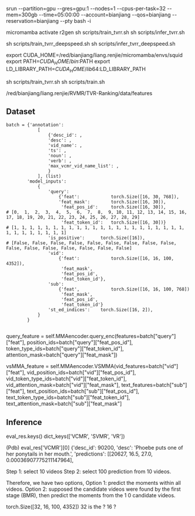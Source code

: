 srun --partition=gpu --gres=gpu:1 --nodes=1 --cpus-per-task=32 --mem=300gb --time=05:00:00 --account=bianjiang --qos=bianjiang --reservation=bianjiang --pty bash -i

micromamba activate r2gen
sh scripts/train_tvrr.sh 
sh scripts/infer_tvrr.sh 

sh scripts/train_tvrr_deepspeed.sh 
sh scripts/infer_tvrr_deepspeed.sh 

export CUDA_HOME=/red/bianjiang/liang.renjie/micromamba/envs/squid
export PATH=$CUDA_HOME/bin:$PATH
export LD_LIBRARY_PATH=$CUDA_HOME/lib64:$LD_LIBRARY_PATH

sh scripts/train_tvrr.sh 
sh scripts/train.sh 




/red/bianjiang/liang.renjie/RVMR/TVR-Ranking/data/features



## Dataset

```
batch = {'annotation': 
            [
                {'desc_id': ,
                'desc': ,
                'vid_name': ,
                'ts': ,
                'noun': ,
                'verb': ,
                'max_vcmr_vid_name_list': ,
                }
            ], (list)
        'model_inputs': 
            {
                'query': 
                    {'feat':            torch.Size([16, 30, 768]),
                    'feat_mask':        torch.Size([16, 30]),
                     'feat_pos_id':     torch.Size([16, 30]),           # [0,  1,  2,  3,  4,  5,  6,  7,  8,  9, 10, 11, 12, 13, 14, 15, 16, 17, 18, 19, 20, 21, 22, 23, 24, 25, 26, 27, 28, 29]
                     'feat_token_id':   torch.Size([16, 30])}           # [1, 1, 1, 1, 1, 1, 1, 1, 1, 1, 1, 1, 1, 1, 1, 1, 1, 1, 1, 1, 1, 1, 1, 1, 1, 1, 1, 1, 1, 1]
                'is_positive':      torch.Size([16]),                   # [False, False, False, False, False, False, False, False, False, False, False, False, False, False, False, False]
                'vid': 
                    {'feat':            torch.Size([16, 16, 100, 4352]),
                     'feat_mask', 
                     'feat_pos_id', 
                     'feat_token_id'},
                'sub':
                    {'feat',            torch.Size([16, 16, 100, 768])
                     'feat_mask', 
                     'feat_pos_id', 
                     'feat_token_id'}
                'st_ed_indices':    torch.Size([16, 2]),
            }
        }


```

query_feature = self.MMAencoder.query_enc(features=batch["query"]["feat"], 
                                            position_ids=batch["query"]["feat_pos_id"], 
                                            token_type_ids=batch["query"]["feat_token_id"], 
                                            attention_mask=batch["query"]["feat_mask"])

vsMMA_feature = self.MMAencoder.VSMMA(vid_features=batch["vid"]["feat"],
                                        vid_position_ids=batch["vid"]["feat_pos_id"],
                                        vid_token_type_ids=batch["vid"]["feat_token_id"],
                                        vid_attention_mask=batch["vid"]["feat_mask"],
                                        text_features=batch["sub"]["feat"],
                                        text_position_ids=batch["sub"]["feat_pos_id"],
                                        text_token_type_ids=batch["sub"]["feat_token_id"],
                                        text_attention_mask=batch["sub"]["feat_mask"]



## Inference

eval_res.keys()
dict_keys(['VCMR', 'SVMR', 'VR'])

(Pdb) eval_res['VCMR'][0]
{'desc_id': 90200, 'desc': 'Phoebe puts one of her ponytails in her mouth.', 'predictions': [[20627, 16.5, 27.0, 0.00036907775211147964],


Step 1: select 10 videos
Step 2: select 100 prediction from 10 videos.


Therefore, we have two options,
Option 1: predict the moments within all videos.
Option 2: supposed the candidate videos were found by the first stage (BMR), then predict the moments from the 1  0 candidate videos.




torch.Size([32, 16, 100, 4352])
32 is the ?
16 ?